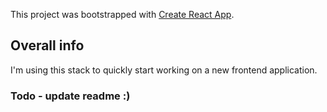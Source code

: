 This project was bootstrapped with [Create React App](https://github.com/facebook/create-react-app).

## Overall info

I'm using this stack to quickly start working on a new frontend application.

### Todo - update readme :)
